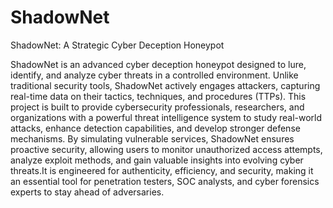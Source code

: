 # ShadowNet
ShadowNet: A Strategic Cyber Deception Honeypot

ShadowNet is an advanced cyber deception honeypot designed to lure, identify, and analyze cyber threats in a controlled environment. Unlike traditional security tools, ShadowNet actively engages attackers, capturing real-time data on their tactics, techniques, and procedures (TTPs). This project is built to provide cybersecurity professionals, researchers, and organizations with a powerful threat intelligence system to study real-world attacks, enhance detection capabilities, and develop stronger defense mechanisms. By simulating vulnerable services, ShadowNet ensures proactive security, allowing users to monitor unauthorized access attempts, analyze exploit methods, and gain valuable insights into evolving cyber threats.It is engineered for authenticity, efficiency, and security, making it an essential tool for penetration testers, SOC analysts, and cyber forensics experts to stay ahead of adversaries. 
